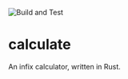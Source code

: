 ![Build and Test](https://img.shields.io/github/workflow/status/IoanThomas/calculate/Build%20and%20Test)

# calculate
An infix calculator, written in Rust.
